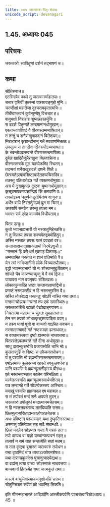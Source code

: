 ```yaml
---  
title: ०४५ जरत्कारु-पितृ-संवादः
unicode_script: devanagari
---  
```



## 1.45. अध्यायः 045

## परिचयः

जरत्कारोः स्वपितॄणां दर्शनं तद्भाषणं च॥  

## कथा

सौतिरुवाच॥  
एतस्मिन्नेव काले तु जरत्कारुर्महातपाः॥  
चचार पृथिवीं कृत्स्नां यत्रसायङ्गृहो मुनिः॥  
चरन्दीक्षां महातेजा दुश्चरामकृतात्मभिः॥  
तीर्थेष्वाप्लवनं कुर्वन्पुण्येषु विचचार ह॥  
वायुभक्षो निराहारः शुष्यन्नहरहर्मुनिः॥  
स ददर्श पितॄन्गर्ते लम्बमानानधोमुखान्॥  
एकतन्त्ववशिष्टं वै वीरणस्तम्बमाश्रितान्॥  
तं तन्तुं च शनैराखुमाददानं बिलेशयम्॥  
निराहारान् कृशान्दीनान् गर्ते स्वत्राणमिच्छतः॥  
उपसृत्य स तान्दीनान्दीनरूपोऽभ्यभाषत॥  
के भवन्तोऽवलम्बन्ते वीरणस्तम्बमाश्रिताः॥  
दुर्बलं खादितैर्मूलैराखुना बिलवासिना॥  
वीरणस्तम्बके मूलं यदप्येकमिह स्थितम्॥  
तदप्ययं शनैराखुरादत्ते दशनैः शितैः॥  
छेत्स्यतेऽल्पावशिष्टत्वादेतदप्यचिरादिव॥  
ततस्तु पतितारोऽत्र गर्ते व्यक्तमधोमुखाः॥  
अत्र मे दुःखमुत्पन्नं दृष्ट्वा युष्मानधोमुखान्॥  
कृच्छ्रामापदमापन्नान्प्रियं किं करवाणि वः॥  
तपसोऽस्य चतुर्थेन तृतीयेनाथ वा पुनः॥  
अर्धेन वापि निस्तर्तुमापदं ब्रूत मा चिरम्॥  
अथवापि समग्रेण तरन्तु तपसा मम॥  
भवन्तः सर्व एवेह काममेवं विधीयताम्॥  

पितर ऊचुः॥  
कुतो भवान्ब्रह्मचारी यो नस्त्रातुमिहेच्छसि॥  
न तु विप्राग्र्य तपसा शक्यमेतद्व्यपोहितुम्॥  
अस्ति नस्तात तपसः फलं प्रवदतां वर॥  
सन्तानप्रक्षयाद्ब्रह्मन्पतामो निरयेऽशुचौ॥  
"सन्तानं हि परो धर्म एवमाह पितामहः॥"  
लम्बतामिह नस्तात न ज्ञानं प्रतिभाति वै॥  
येन त्वां नाभिजानीमो लोके विख्यातपौरुषम्॥  
वृद्धो भवान्महाभागो यो नः शोच्यान्सुदुःखितान्॥  
शोचते चैव कारुण्याच्छृणु ये वै वयं द्विज॥  
यायावरा नाम वयमृषयः संशितव्रताः॥  
लोकात्पुण्यादिह भ्रष्टाः सन्तानप्रक्षयाद्विभो॥  
प्रणष्टं नस्तपस्तीव्रं न हि नस्तन्तुरस्ति वै॥  
अस्ति त्वेकोऽद्य नस्तन्तुः सोऽपि नास्ति यथा तथा॥  
मन्दभाग्योऽल्पभाग्यानां तप एकं समास्थितः॥  
जरत्कारुरिति ख्यातो वेदवेदाङ्गपारगः॥  
नियतात्मा महात्मा च सुव्रतः सुमहातपाः॥  
तेन स्म तपसो लोभात्कृच्छ्रमापादिता वयम्॥  
न तस्य भार्या पुत्रो वा बान्धवो वाऽस्ति कश्चन॥  
तस्माल्लम्बामहे गर्ते नष्टसञ्ज्ञा ह्यनाथवत्॥  
स वक्तव्यस्त्वया दृष्टो ह्यस्माकं नाथवत्तया॥  
पितरस्तेऽवलम्बन्ते गर्ते दीना अधोमुखाः॥  
साधु दारान्कुरुष्वेति प्रजायस्वेति चाभि भोः॥  
कुलतन्तुर्हि नः शिष्टः स एकैकस्तपोधन॥  
यं तु पश्यसि नो ब्रह्मन्वीरणस्तम्बमाश्रयम्॥  
एषोऽस्माकं कुलस्तम्ब आस्ते स्वकुलवर्धनः॥  
यानि पश्यसि वै ब्रह्मन्मूलानीहास्य वीरुधः॥  
एते नस्तन्तवस्तात कालेन परिभक्षिताः॥  
यत्त्वेतत्पश्यसि ब्रह्मन्मूलमस्यार्धभक्षितम्॥  
यत्र लम्बामहे गर्ते सोऽप्येकस्तप आस्थितः॥  
यमाखुं पश्यसि ब्रह्मन्काल एष महाबलः॥  
स तं तपोरतं मन्दं शनैः क्षपयते तुदन्॥  
जरत्कारुं तपोलुब्धं मन्दात्मानमचेतसम्॥  
न हि नस्तत्तपस्तस्य तारयिष्यति सत्तम॥  
छिन्नमूलान्परिभ्रष्टान्कालोपहतचेतसः॥  
अधः प्रविष्टान् पश्यास्मान् यथा दुष्कृतिनस्तथा॥  
अस्मासु पतितेष्वत्र सह सर्वैः सबान्धवैः॥  
छिन्नः कालेन सोऽप्यत्र गन्ता वै नरकं ततः॥  
तपो वाप्यथ वा यज्ञो यच्चान्यत्पावनं महत्॥  
तत्सर्वं न समं तात सन्तत्येति सतां मतम्॥  
स तात दृष्ट्वा ब्रूयास्तं जरत्कारुं तपोधन॥  
यथा दृष्टमिदं चात्र त्वयाऽऽख्येयमशेषतः॥  
यथा दारान्प्रकुर्यात्स पुत्रानुत्पादयेद्यथा॥  
वा ब्रह्मंस् त्वया वाच्यः सोऽस्माकं नाथवत्तया॥  
बान्धवानां हितस्येह यथा चात्मकुलं तथा॥  

कस्त्वं बन्धुमिवास्माकमनुशोचसि सत्तम॥  
श्रोतुमिच्छाम सर्वेषां को भवानिह तिष्ठति॥  

इति श्रीमन्महाभारते आदिपर्वणि आस्तीकपर्वणि पञ्चचत्वारिंशोऽध्यायः॥  
45 ॥  
